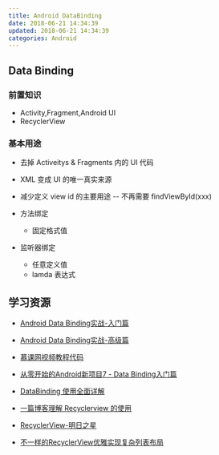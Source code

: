 ```yaml
---
title: Android DataBinding
date: 2018-06-21 14:34:39
updated: 2018-06-21 14:34:39
categories: Android
---
```


## Data Binding

### 前置知识
- Activity,Fragment,Android UI
- RecyclerView

### 基本用途
- 去掉 Activeitys & Fragments 内的 UI 代码
- XML 变成 UI 的唯一真实来源
- 减少定义 view id 的主要用途 -- 不再需要 findViewById(xxx)
 

- 方法绑定
	- 固定格式值

- 监听器绑定
	- 任意定义值
	- lamda 表达式

## 学习资源
- [Android Data Binding实战-入门篇](https://www.imooc.com/learn/719)
- [Android Data Binding实战-高级篇](https://www.imooc.com/learn/720)
- [慕课网视频教程代码](https://github.com/markzhai/DataBindingSample)
- [从零开始的Android新项目7 - Data Binding入门篇](http://blog.zhaiyifan.cn/2016/06/16/android-new-project-from-0-p7/)
- [DataBinding 使用全面详解](https://www.jianshu.com/p/ba4982be30f8)
- [一篇博客理解 Recyclerview 的使用](https://blog.csdn.net/u012124438/article/details/53495951)

- [RecyclerView-明日之星](http://www.imooc.com/learn/424)
- [不一样的RecyclerView优雅实现复杂列表布局](http://www.imooc.com/learn/731)